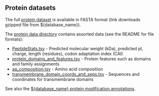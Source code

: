 ## Protein datasets

The full [protein dataset](${base_url}/data/genome_sequence_and_features/feature_sequences/peptide.fa.gz)
is available in FASTA format (link downloads gzipped file from ${database_name}).

The [protein data directory](${base_url}/data/Protein_data/) 
contains assorted data (see the README for file formats):

-   [PeptideStats.tsv](${base_url}/data/Protein_data/PeptideStats.tsv) - 
    Predicted molecular weight (kDa), predicted pI, charge, length
    (residues), codon adaptation index (CAI)
-   [protein_domains_and_features.tsv](${base_url}/data/Protein_data/protein_domains_and_features.tsv) - 
    Protein features such as domains and family assignments
-   [aa_composition.tsv](${base_url}/data/Protein_data/aa_composition.tsv) - 
    Amino acid composition
-   [transmembrane_domain_coords_and_seqs.tsv](${base_url}/data/Protein_data/transmembrane_domain_coords_and_seqs.tsv) - 
    Sequences and coordinates for transmembrane domains


See also the [${database_name} protein modification annotations](downloads/modifications).
